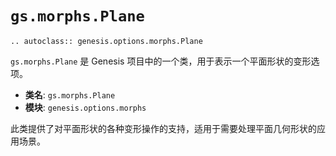 # `gs.morphs.Plane`

```{eval-rst}  
.. autoclass:: genesis.options.morphs.Plane
```

`gs.morphs.Plane` 是 Genesis 项目中的一个类，用于表示一个平面形状的变形选项。

- **类名**: `gs.morphs.Plane`
- **模块**: `genesis.options.morphs`

此类提供了对平面形状的各种变形操作的支持，适用于需要处理平面几何形状的应用场景。
